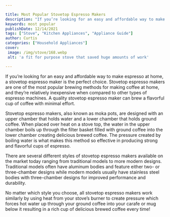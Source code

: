 ```yaml
---

title: Most Popular Stovetop Espresso Makers
description: "If you’re looking for an easy and affordable way to make espresso at home, a stovetop espresso maker is the perfect choice. Stovet...learn about it in this post"
keywords: most popular
publishDate: 12/14/2021
tags: ["Stove", "Kitchen Appliances", "Appliance Guide"]
author: Curtis
categories: ["Household Appliances"]
cover: 
 image: /img/stove/168.webp
 alt: 'a fit for purpose stove that saved huge amounts of work'

---
```


If you’re looking for an easy and affordable way to make espresso at home, a stovetop espresso maker is the perfect choice. Stovetop espresso makers are one of the most popular brewing methods for making coffee at home, and they’re relatively inexpensive when compared to other types of espresso machines. A quality stovetop espresso maker can brew a flavorful cup of coffee with minimal effort. 

Stovetop espresso makers, also known as moka pots, are designed with an upper chamber that holds water and a lower chamber that holds ground coffee. When placed over heat on a stove top, the water in the upper chamber boils up through the filter basket filled with ground coffee into the lower chamber creating delicious brewed coffee. The pressure created by boiling water is what makes this method so effective in producing strong and flavorful cups of espresso. 

There are several different styles of stovetop espresso makers available on the market today ranging from traditional models to more modern designs. Traditional models often have aluminum bodies and feature either two- or three-chamber designs while modern models usually have stainless steel bodies with three-chamber designs for improved performance and durability. 

No matter which style you choose, all stovetop espresso makers work similarly by using heat from your stove’s burner to create pressure which forces hot water up through your ground coffee into your carafe or mug below it resulting in a rich cup of delicious brewed coffee every time!
